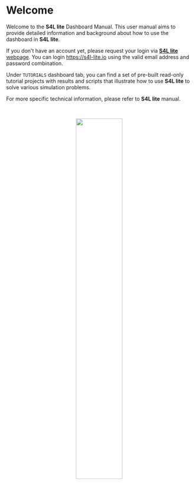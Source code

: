 # Welcome

Welcome to the **S4L lite** Dashboard Manual. This user manual aims to provide detailed information and background about how to use the dashboard in **S4L lite**.

If you don't have an account yet, please request your login via [**S4L lite** webpage](https://zmt.swiss/support/support/s4l-web-lite/). You can login https://s4l-lite.io using the valid email address and password combination. 

Under ```TUTORIALS``` dashboard tab, you can find a set of pre-built read-only tutorial projects with results and scripts that illustrate how to use **S4L lite** to solve various simulation problems. 

For more specific technical information, please refer to **S4L lite** manual.

<br>
<p align="center">
  <img src="https://raw.githubusercontent.com/ZurichMedTech/s4l-assets/main/app/lite/logo/s4llite-white.png" width="50%" />
</p>
